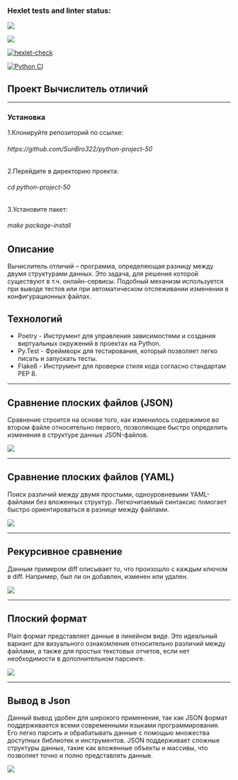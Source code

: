 <h3>Hexlet tests and linter status:</h3>
<a href="https://codeclimate.com/github/SunBro322/python-project-50/maintainability"><img src="https://api.codeclimate.com/v1/badges/75a3f96591315ab559b8/maintainability" /></a>

<a href="https://codeclimate.com/github/SunBro322/python-project-50/test_coverage"><img src="https://api.codeclimate.com/v1/badges/75a3f96591315ab559b8/test_coverage" /></a>

[![hexlet-check](https://github.com/SunBro322/python-project-50/actions/workflows/hexlet-check.yml/badge.svg)](https://github.com/SunBro322/python-project-50/actions/workflows/hexlet-check.yml)

[![Python CI](https://github.com/SunBro322/python-project-50/actions/workflows/pyci.yml/badge.svg)](https://github.com/SunBro322/python-project-50/actions/workflows/pyci.yml)


<h2>Проект Вычислитель отличий</h2>
<hr>

<h3>Установка</h3>

<dl>
	<dt>1.Клонируйте репозиторий по ссылке:
	<h6>https://github.com/SunBro322/python-project-50</h6>
	</dt>
	<dt>
		2.Перейдите в директорию проекта:
		<h6>cd python-project-50</h6>
	</dt>
	<dt>
		3.Установите пакет:
		<h6>make package-install</h6>
	</dt>
</dl>



<h2>Описание</h2>
Вычислитель отличий – программа, определяющая разницу между двумя структурами данных. Это задача, для решения которой существуют в т.ч. онлайн-сервисы. Подобный механизм используется при выводе тестов или при автоматическом отслеживании изменении в конфигурационных файлах.

<h2>Технологий</h2>
<ul>
    <li>Poetry - Инструмент для управления зависимостями и создания виртуальных окружений в проектах на Python.</li>
    <li>Py.Test - Фреймворк для тестирования, который позволяет легко писать и запускать тесты.</li>
    <li>Flake8 - Инструмент для проверки стиля кода согласно стандартам PEP 8.</li>
</ul>



<hr>
<h2>Сравнение плоских файлов (JSON)</h2>

Сравнение строится на основе того, как изменилось содержимое во втором файле относительно первого, позволяющее быстро определить изменения в структуре данных JSON-файлов.

<a href="https://asciinema.org/a/m4Jwar6x7Or8HjapjABobdLTR" target="_blank"><img src="https://asciinema.org/a/m4Jwar6x7Or8HjapjABobdLTR.svg" /></a>

<hr>
<h2>Сравнение плоских файлов (YAML)</h2>

Поиск различий между двумя простыми, одноуровневыми YAML-файлами без вложенных структур. Легкочитаемый синтаксис помогает быстро ориентироваться в разнице между файлами.

<a href="https://asciinema.org/a/Ki7JI8ILjDSeXBrMFGDaMFo36" target="_blank"><img src="https://asciinema.org/a/Ki7JI8ILjDSeXBrMFGDaMFo36.svg" /></a>

<hr>
<h2>Рекурсивное сравнение</h2>

Данным примером diff описывает то, что произошло с каждым ключом в diff. Например, был ли он добавлен, изменен или удален.

<a href="https://asciinema.org/a/vPs1YRN3rJDpY2oQvuz06dpem" target="_blank"><img src="https://asciinema.org/a/vPs1YRN3rJDpY2oQvuz06dpem.svg" /></a>

<hr>
<h2>Плоский формат</h2>

Plain формат представляет данные в линейном виде. Это идеальный вариант для визуального ознакомления относительно различий между файлами, а также для простых текстовых отчетов, если нет необходимости в дополнительном парсинге.

<a href="https://asciinema.org/a/lCN0nRyYrHoOuvHwM9GcraZ6M" target="_blank"><img src="https://asciinema.org/a/lCN0nRyYrHoOuvHwM9GcraZ6M.svg" /></a>

<hr>
<h2>Вывод в Json</h2>

Данный вывод удобен для широкого применения, так как JSON формат поддерживается всеми современными языками программирования. Его легко парсить и обрабатывать данные с помощью множества доступных библиотек и инструментов. JSON поддерживает сложные структуры данных, такие как вложенные объекты и массивы, что позволяет точно и полно представлять данные.

<a href="https://asciinema.org/a/UT7MUew5sM6GjBPaQe0yB6CI6" target="_blank"><img src="https://asciinema.org/a/UT7MUew5sM6GjBPaQe0yB6CI6.svg" /></a>